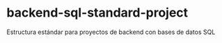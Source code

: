 # backend-sql-standard-project
Estructura estándar para proyectos de backend con bases de datos SQL
